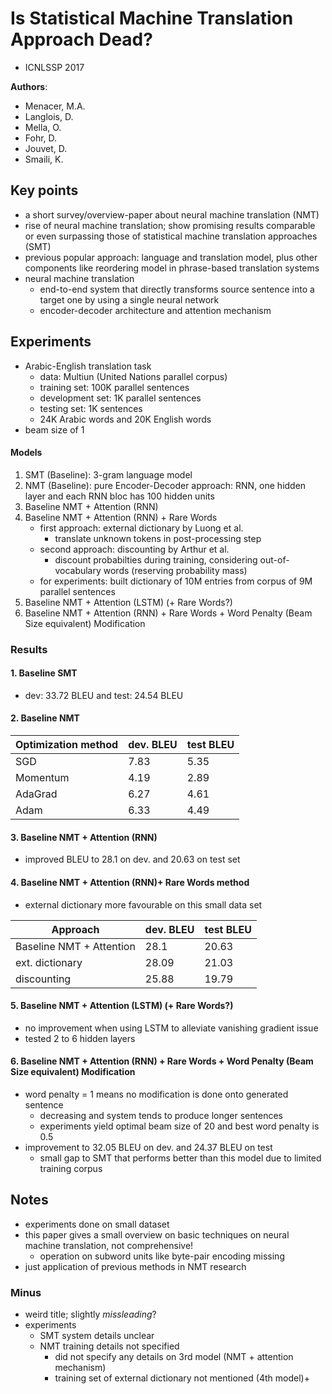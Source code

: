 # Is Statistical Machine Translation Approach Dead?
* ICNLSSP 2017

**Authors**:
* Menacer, M.A.
* Langlois, D.
* Mella, O.
* Fohr, D.
* Jouvet, D.
* Smaili, K.

## Key points
* a short survey/overview-paper about neural machine translation (NMT)
* rise of neural machine translation; show promising results comparable or even surpassing those of statistical machine translation approaches (SMT)
* previous popular approach: language and translation model, plus other components like reordering model in phrase-based translation systems
* neural machine translation
    * end-to-end system that directly transforms source sentence into a target one by using a single neural network
    * encoder-decoder architecture and attention mechanism

## Experiments
* Arabic-English translation task
    * data: Multiun (United Nations parallel corpus)
    * training set: 100K parallel sentences
    * development set: 1K parallel sentences
    * testing set: 1K sentences
    * 24K Arabic words and 20K English words
* beam size of 1

#### Models
1. SMT (Baseline): 3-gram language model
2. NMT (Baseline): pure Encoder-Decoder approach: RNN, one hidden layer and each RNN bloc has 100 hidden units
3. Baseline NMT + Attention (RNN)
4. Baseline NMT + Attention (RNN) + Rare Words
    * first approach: external dictionary by Luong et al.
        * translate unknown tokens in post-processing step
    * second approach: discounting by Arthur et al.
        * discount probabilties during training, considering out-of-vocabulary words (reserving probability mass)
    * for experiments: built dictionary of 10M entries from corpus of 9M parallel sentences
5. Baseline NMT + Attention (LSTM) (+ Rare Words?)
6. Baseline NMT + Attention (RNN) + Rare Words + Word Penalty (Beam Size equivalent) Modification

### Results
#### 1. Baseline SMT
* dev: 33.72 BLEU and test: 24.54 BLEU

#### 2. Baseline NMT

|Optimization method|dev. BLEU|test BLEU|
|-------|---------|---------|
|SGD|7.83|5.35|
|Momentum|4.19|2.89|
|AdaGrad|6.27|4.61|
|Adam|6.33|4.49|

#### 3. Baseline NMT + Attention (RNN)
* improved BLEU to 28.1 on dev. and 20.63 on test set

#### 4. Baseline NMT + Attention (RNN)+ Rare Words method
* external dictionary more favourable on this small data set

|Approach|dev. BLEU|test BLEU|
|--------|---------|---------|
|Baseline NMT + Attention|28.1|20.63|
|ext. dictionary|28.09|21.03|
|discounting|25.88|19.79|

#### 5. Baseline NMT + Attention (LSTM) (+ Rare Words?)
* no improvement when using LSTM to alleviate vanishing gradient issue
* tested 2 to 6 hidden layers

#### 6. Baseline NMT + Attention (RNN) + Rare Words + Word Penalty (Beam Size equivalent) Modification
* word penalty = 1 means no modification is done onto generated sentence
    * decreasing and system tends to produce longer sentences
    * experiments yield optimal beam size of 20 and best word penalty is 0.5
* improvement to 32.05 BLEU on dev. and 24.37 BLEU on test
    * small gap to SMT that performs better than this model due to limited training corpus

## Notes
* experiments done on small dataset
* this paper gives a small overview on basic techniques on neural machine translation, not comprehensive!
    * operation on subword units like byte-pair encoding missing
* just application of previous methods in NMT research

### Minus
* weird title; slightly *missleading*?
* experiments
    * SMT system details unclear
    * NMT training details not specified
        * did not specify any details on 3rd model (NMT + attention mechanism)
        * training set of external dictionary not mentioned (4th model)+
